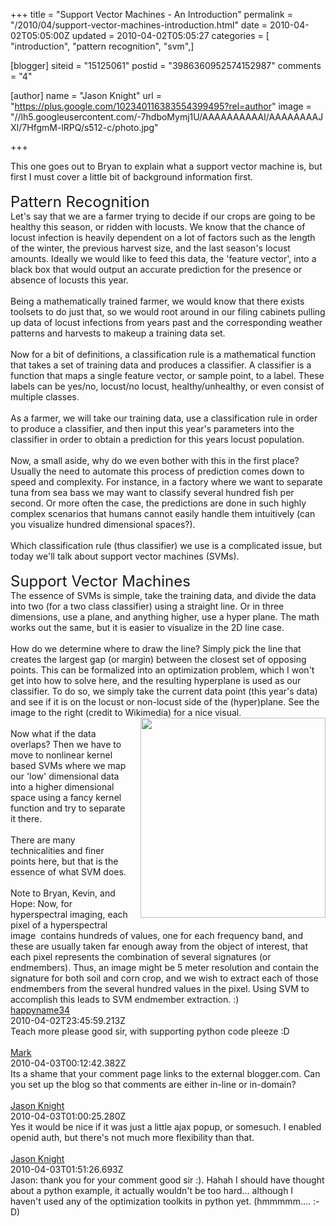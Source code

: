 +++
title = "Support Vector Machines - An Introduction"
permalink = "/2010/04/support-vector-machines-introduction.html"
date = 2010-04-02T05:05:00Z
updated = 2010-04-02T05:05:27
categories = [ "introduction", "pattern recognition", "svm",]

[blogger]
siteid = "15125061"
postid = "3986360952574152987"
comments = "4"

[author]
name = "Jason Knight"
url = "https://plus.google.com/102340116383554399495?rel=author"
image = "//lh5.googleusercontent.com/-7hdboMymj1U/AAAAAAAAAAI/AAAAAAAAJXI/7HfgmM-lRPQ/s512-c/photo.jpg"

+++

<div class="css-full-post-content js-full-post-content">
This one goes out to Bryan to explain what a support vector machine is, but first I must cover a little bit of background information first.<br /><br /><span class="Apple-style-span" style="font-size: x-large;">Pattern Recognition</span><br />Let's say that we are a farmer trying to decide if our crops are going to be healthy this season, or ridden with locusts. We know that the chance of locust infection is heavily dependent on a lot of factors such as the length of the winter, the previous harvest size, and the last season's locust amounts. Ideally we would like to feed this data, the 'feature vector', into a black box that would output an accurate prediction for the presence or absence of locusts this year.<br /><br />Being a mathematically trained farmer, we would know that there exists toolsets to do just that, so we would root around in our filing cabinets pulling up data of locust infections from years past and the corresponding weather patterns and harvests to makeup a training data set.<br /><br />Now for a bit of definitions, a&nbsp;classification rule is a mathematical function that takes a set of training data and produces a classifier. A classifier is a function that maps a single feature vector, or sample point, to a label. These labels can be yes/no, locust/no locust, healthy/unhealthy, or even consist of multiple classes.<br /><br />As a farmer, we will take our training data, use a classification rule in order to produce a classifier, and then input this year's parameters into the classifier in order to obtain a prediction for this years locust population. <br /><br />Now, a small aside, why do we even bother with this in the first place? Usually the need to automate this process of prediction comes down to speed and complexity. For instance, in a factory where we want to separate tuna from&nbsp;sea bass we&nbsp;may want to classify several hundred fish per second. Or more often the case, the predictions are done in such highly complex scenarios that humans cannot easily handle them intuitively (can you visualize hundred dimensional spaces?).<br /><br />Which classification rule (thus classifier) we use is a complicated issue, but today we'll talk about support vector machines (SVMs).<br /><br /><span class="Apple-style-span" style="font-size: x-large;">Support Vector Machines</span><br />The essence of SVMs is simple, take the training data, and divide the data into two (for a two class classifier) using a straight line. Or in three dimensions, use a plane, and anything higher, use a hyper plane. The math works out the same, but it is easier to visualize in the 2D line case.<br /><br />How do we determine where to draw the line? Simply pick the line that creates the largest gap (or margin) between the closest set of opposing points. This can be formalized into an optimization problem, which I won't get into how to solve here, and the resulting hyperplane is used as our classifier. To do so, we simply take the current data point (this year's data) and see if it is on the locust or non-locust side of the (hyper)plane. See the image to the right (credit to Wikimedia) for a nice visual.<br /><div class="separator" style="clear: both; text-align: center;"><a href="http://upload.wikimedia.org/wikipedia/commons/2/2a/Svm_max_sep_hyperplane_with_margin.png" imageanchor="1" style="clear: right; float: right; margin-bottom: 1em; margin-left: 1em;"><img border="0" height="320" src="http://upload.wikimedia.org/wikipedia/commons/2/2a/Svm_max_sep_hyperplane_with_margin.png" width="296" /></a></div><br />Now what if the data overlaps? Then we have to move to nonlinear kernel based SVMs where we map our 'low' dimensional data into a higher dimensional space using a fancy kernel function and try to separate it there.<br /><br />There are many technicalities and finer points here, but that is the essence of what SVM does.<br /><br />Note to Bryan, Kevin, and Hope: Now, for hyperspectral imaging, each pixel of a hyperspectral image &nbsp;contains hundreds of values, one for each frequency band, and these are usually taken far enough away from the object of interest, that each pixel represents the combination of several signatures (or endmembers). Thus, an image might be 5 meter resolution and contain the signature for both soil and corn crop, and we wish to extract each of those endmembers from the several hundred values in the pixel. Using SVM to accomplish this leads to SVM endmember extraction. :)
</div>
<div class="css-full-comments-content js-full-comments-content">
<div class="css-full-comment js-full-comment">
  <div class="css-comment-user-link js-comment-user-link">
  <a href="http://www.blogger.com/profile/02208329415476352802">
  <div class="css-comment-name js-comment-name">
    happyname34
  </div>
  </a>
  <div class="css-comment-date js-comment-date">
    2010-04-02T23:45:59.213Z
  </div>
  </div>
  <div class="css-comment-content js-comment-content">
    Teach more please good sir, with supporting python code pleeze :D
  </div>
  <br/>
</div>
<div class="css-full-comment js-full-comment">
  <div class="css-comment-user-link js-comment-user-link">
  <a href="http://www.blogger.com/profile/04895830617798093093">
  <div class="css-comment-name js-comment-name">
    Mark
  </div>
  </a>
  <div class="css-comment-date js-comment-date">
    2010-04-03T00:12:42.382Z
  </div>
  </div>
  <div class="css-comment-content js-comment-content">
    Its a shame that your comment page links to the external blogger.com. Can you set up the blog so that comments are either in-line or in-domain?
  </div>
  <br/>
</div>
<div class="css-full-comment js-full-comment">
  <div class="css-comment-user-link js-comment-user-link">
  <a href="http://www.blogger.com/profile/00649400936159605312">
  <div class="css-comment-name js-comment-name">
    Jason Knight
  </div>
  </a>
  <div class="css-comment-date js-comment-date">
    2010-04-03T01:00:25.280Z
  </div>
  </div>
  <div class="css-comment-content js-comment-content">
    Yes it would be nice if it was just a little ajax popup, or somesuch. I enabled openid auth, but there&#39;s not much more flexibility than that.
  </div>
  <br/>
</div>
<div class="css-full-comment js-full-comment">
  <div class="css-comment-user-link js-comment-user-link">
  <a href="http://www.blogger.com/profile/00649400936159605312">
  <div class="css-comment-name js-comment-name">
    Jason Knight
  </div>
  </a>
  <div class="css-comment-date js-comment-date">
    2010-04-03T01:51:26.693Z
  </div>
  </div>
  <div class="css-comment-content js-comment-content">
    Jason: thank you for your comment good sir :). Hahah I should have thought about a python example, it actually wouldn&#39;t be too hard... although I haven&#39;t used any of the optimization toolkits in python yet. (hmmmmm.... :-D)
  </div>
  <br/>
</div>
</div>
